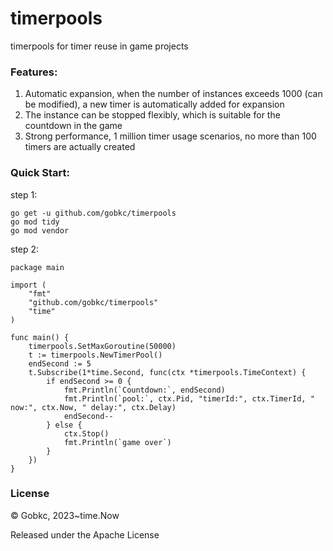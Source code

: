 # timerpools
timerpools for timer reuse in game projects

### Features:

1. Automatic expansion, when the number of instances exceeds 1000 (can be modified), a new timer is automatically added for expansion
2. The instance can be stopped flexibly, which is suitable for the countdown in the game
3. Strong performance, 1 million timer usage scenarios, no more than 100 timers are actually created

### Quick Start:

step 1:

````
go get -u github.com/gobkc/timerpools
go mod tidy
go mod vendor
````

step 2:

````
package main

import (
	"fmt"
	"github.com/gobkc/timerpools"
	"time"
)

func main() {
	timerpools.SetMaxGoroutine(50000)
	t := timerpools.NewTimerPool()
	endSecond := 5
	t.Subscribe(1*time.Second, func(ctx *timerpools.TimeContext) {
		if endSecond >= 0 {
			fmt.Println(`Countdown:`, endSecond)
			fmt.Println(`pool:`, ctx.Pid, "timerId:", ctx.TimerId, " now:", ctx.Now, " delay:", ctx.Delay)
			endSecond--
		} else {
			ctx.Stop()
			fmt.Println(`game over`)
		}
	})
}
````


### License
© Gobkc, 2023~time.Now

Released under the Apache License